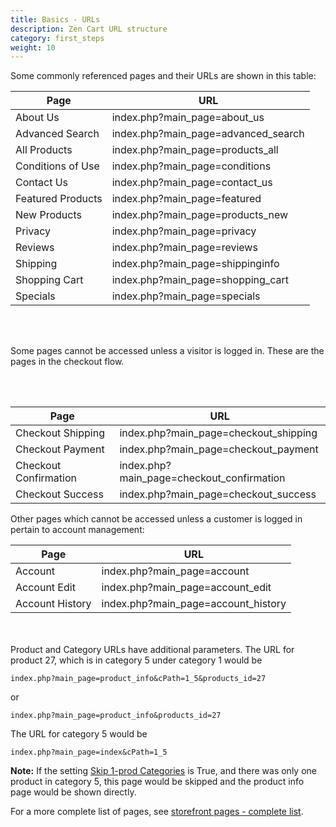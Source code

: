 ```yaml
---
title: Basics - URLs 
description: Zen Cart URL structure
category: first_steps
weight: 10
---
```


Some commonly referenced pages and their URLs are shown in this table:

Page | URL
-----|----
About Us | index.php?main_page=about_us
Advanced Search | index.php?main_page=advanced_search 
All Products | index.php?main_page=products_all 
Conditions of Use | index.php?main_page=conditions
Contact Us | index.php?main_page=contact_us
Featured Products| index.php?main_page=featured 
New Products | index.php?main_page=products_new
Privacy | index.php?main_page=privacy
Reviews | index.php?main_page=reviews
Shipping | index.php?main_page=shippinginfo
Shopping Cart | index.php?main_page=shopping_cart 
Specials | index.php?main_page=specials

<br><br>

Some pages cannot be accessed unless a visitor is logged in.
These are the pages in the checkout flow. 

<br><br>

Page | URL
-----|----
Checkout Shipping | index.php?main_page=checkout_shipping 
Checkout Payment | index.php?main_page=checkout_payment
Checkout Confirmation| index.php?main_page=checkout_confirmation 
Checkout Success | index.php?main_page=checkout_success 

Other pages which cannot be accessed unless a customer is logged in pertain to 
account management: 

Page | URL
-----|----
Account | index.php?main_page=account
Account Edit | index.php?main_page=account_edit
Account History | index.php?main_page=account_history 
 
<br><br>
Product and Category URLs have additional parameters.  The URL for product 27, which is in category 5 under category 1 would be 

```
index.php?main_page=product_info&cPath=1_5&products_id=27
```

or 

```
index.php?main_page=product_info&products_id=27
```

The URL for category 5 would be  

```
index.php?main_page=index&cPath=1_5
```

**Note:** If the setting [Skip 1-prod Categories]() is True, and there was only one product in category 5, this page would be skipped and the product info page would be shown directly.

For a more complete list of pages, see [storefront pages - complete list](/user/storefront_pages/complete_list/).
